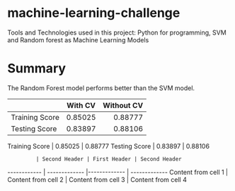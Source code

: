 # machine-learning-challenge

Tools and Technologies used in this project: Python for programming, SVM and Random forest as Machine Learning Models 
 
# Summary

The Random Forest model performs better than the SVM model.


|              |   With CV      | Without CV    |
| :---         |     :---:      |          ---: |
| Training Score | 0.85025     | 0.88777    |
| Testing Score  | 0.83897     | 0.88106    |



 
Training Score | 0.85025 | 0.88777
Testing Score | 0.83897 | 0.88106


             | Second Header | First Header | Second Header
------------ | ------------- |------------- | ------------- 
Content from cell 1 | Content from cell 2 | Content from cell 3 | Content from cell 4
